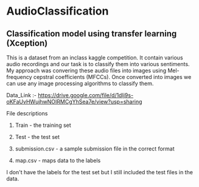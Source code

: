 # AudioClassification
## Classification model using transfer learning (Xception)

This is a dataset from an inclass kaggle competition. It contain various audio recordings and our task is to classify them into various sentiments. My approach was convering these audio files into images using Mel-frequency cepstral coefficients (MFCCs). Once converted into images we can use any image processing algorithms to classify them.

Data_Link :- https://drive.google.com/file/d/1dIj9s-oKFaUvHWujhwNOIRMCgYhSea7e/view?usp=sharing

File descriptions

1) Train - the training set

2) Test - the test set

3) submission.csv - a sample submission file in the correct format

4) map.csv - maps data to the labels

I don't have the labels for the test set but I still included the test files in the data.

